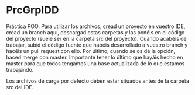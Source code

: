 # PrcGrpIDD
Práctica POO.
Para utilizar los archivos, cread un proyecto en vuestro IDE, cread un branch aquí, descargad estas carpetas y las ponéis en el código del proyecto (suele ser en la carpeta src del proyecto). Cuando acabéis de trabajar, subid el código fuente que habéis desarrollado a vuestro branch y hacéis un pull request con ello. Por último, cuando se os dé la opción, haced merge con master.
Importante tener lo último que hayáis hecho en master para que todos tengamos una base actualizada de lo que estamos trabajando.


Los archivos de carga por defecto deben estar situados antes de la carpeta src del IDE.
